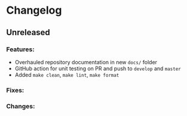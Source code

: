 # Changelog

## Unreleased

### Features:
* Overhauled repository documentation in new `docs/` folder
* GitHub action for unit testing on PR and push to `develop` and `master`
* Added `make clean`, `make lint`, `make format`

### Fixes:

### Changes: 
